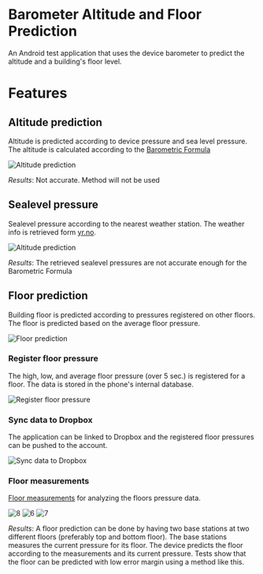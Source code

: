 Barometer Altitude and Floor Prediction
================================

An Android test application that uses the device barometer to predict the altitude and a building's floor level.

# Features

## Altitude prediction

Altitude is predicted according to device pressure and sea level pressure. The altitude is calculated according to the [Barometric Formula](http://hyperphysics.phy-astr.gsu.edu/hbase/kinetic/barfor.html)

![Altitude prediction][1]

*Results*: Not accurate. Method will not be used

## Sealevel pressure

Sealevel pressure according to the nearest weather station. The weather info is retrieved form [yr.no](http://yr.no).  

![Altitude prediction][2]

*Results*: The retrieved sealevel pressures are not accurate enough for the Barometric Formula

## Floor prediction

Building floor is predicted according to pressures registered on other floors. The floor is predicted based on the average floor pressure. 

![Floor prediction][3]

### Register floor pressure

The high, low, and average floor pressure (over 5 sec.) is registered for a floor. The data is stored in the phone's internal database. 

![Register floor pressure][4]

### Sync data to Dropbox

The application can be linked to Dropbox and the registered floor pressures can be pushed to the account. 

![Sync data to Dropbox][5]

### Floor measurements

[Floor measurements](https://github.com/Skarbo/BarometerAltitudeFloorPrediction/blob/master/floor_measurements.html) for analyzing the floors pressure data.

![8] ![6] ![7]

*Results*: A floor prediction can be done by having two base stations at two different floors (preferably top and bottom floor). The base stations measures the current pressure for its floor. The device predicts the floor according to the measurements and its current pressure. Tests show that the floor can be predicted with low error margin using a method like this. 

 [1]: https://lh4.googleusercontent.com/-_i4XDdZbojg/UbCcfLuniwI/AAAAAAAACU0/75kWyQ5XY-c/s400/Screenshot_2013-06-06-16-26-20.png
 [2]: https://lh3.googleusercontent.com/-YaSHm0XVgKc/UbCchQLZTTI/AAAAAAAACU8/r6CAHUg5Y-I/s400/Screenshot_2013-06-06-16-26-26.png
 [3]: https://lh5.googleusercontent.com/-nQ5TkjdpDAg/UbCck9fh3uI/AAAAAAAACVM/P6pUicsVo_g/s400/Screenshot_2013-06-06-16-26-45.png
 [4]: https://lh5.googleusercontent.com/-m6zhsnwIc9I/UbCci1VV1SI/AAAAAAAACVE/_Lq_iDgD31g/s400/Screenshot_2013-06-06-16-27-29.png
 [5]: https://lh4.googleusercontent.com/-wtNqJadI6zM/UbCcmCSvZ6I/AAAAAAAACVU/Ft3zWst5XrM/s400/Screenshot_2013-06-06-16-26-54.png
 [6]: http://i.imgur.com/bv62GiP.png
 [7]: http://i.imgur.com/f2rsKwb.png
 [8]: http://i.imgur.com/rzYG839.png
